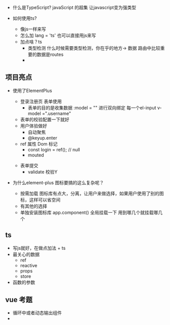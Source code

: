 - 什么是TypeScript?
   javaScript 的超集 让javascript变为强类型

- 如何使用ts?
   - 像js一样来写
   - 怎么加 lang = 'ts' 也可以直接用js来写
   - 加点啥？ts
      - 类型检测
         什么时候需要类型检测，你在乎的地方-> 数据
         路由中比较重要的数据是routes
      -  
## 项目亮点
- 使用了ElementPlus
   - 登录注册页 表单使用
      - 表单的目的是收集数据 :model = "" 进行双向绑定
      每一个el-input v-model =".username"
   - 表单的校验配置一下就好
   - 用户体验做好
      - 自动聚焦
      - @keyup.enter
   - ref 属性 Dom 标记
      - const login = ref();  // null
      - mouted <form ref='login'>
   - 表单提交
      - validate 校验Y

- 为什么element-plus 图标要搞的这么复杂呢？
   - 按需加载
      图标库有点大，分离，让用户来做选择，如果用户使用了别的图标，这样可以省空间
   - 有其他的选择
   - 单独安装图标库
      app.component() 全局挂载一下 用到哪几个就挂载哪几个

## ts
- 写js就好，在做点加法 + ts
- 最关心的数据
   - ref
   - reactive
   - props
   - store
- 函数的参数

## vue 考题
- <component :is="comName"/>
   循环中或者动态输出组件
- <template />
   一个模板的集合 和 slot 结合
   不会显示到页面上 接受指令 不添加标签 

## 项目亮点
   - 带有角色校验的菜单
      - 菜单
         - el-menu>el-sub-menu>el-menu-item
      - 当前选中的菜单
         :default-active='route.path'
      - 哪些菜单可以看到？
         指令?自定义指令
         store->permiss roleList user includes ?
         添加一个数据项 key 任何组件都可以调用
         setKeys action
         localStorage 读取
   - 自定义指令
      app.directives(name)
      v-name 
      mounted(el,binding)
      el['hidden'] = true
      el.style.opacity = 0 v-show
## 项目难点
   - 多组件状态的共享和设计
      - vuex 和pinia
         用pinia vuex modules 在pinia中很灵活 加一个defineStore 就可以了 不需要遵守vuex的树状约束，执行下函数就能拿到hook
         语法很简洁
         学vuex 设计模式 state mutation action getter 安全
      - 学习过一些项目 gitHub上开源的vue-music vue-admin ... 等等
   - 因为我在多个组件，特别是兄弟或者跨页面级别组件，有共享状态需求的时候，我把它封装成了一个store函数
      原来是用ref+ props + emits 换成 store

      element-plus的图标库分隔开了
      npm i @element-plus/icons-vue